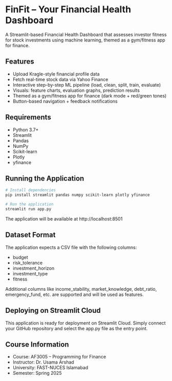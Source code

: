 # FinFit – Your Financial Health Dashboard

A Streamlit-based Financial Health Dashboard that assesses investor fitness for stock investments using machine learning, themed as a gym/fitness app for finance.

## Features

- Upload Kragle-style financial profile data
- Fetch real-time stock data via Yahoo Finance
- Interactive step-by-step ML pipeline (load, clean, split, train, evaluate)
- Visuals: feature charts, evaluation graphs, prediction results
- Themed as a gym/fitness app for finance (dark mode + red/green tones)
- Button-based navigation + feedback notifications

## Requirements

- Python 3.7+
- Streamlit
- Pandas
- NumPy
- Scikit-learn
- Plotly
- yfinance

## Running the Application

```bash
# Install dependencies
pip install streamlit pandas numpy scikit-learn plotly yfinance

# Run the application
streamlit run app.py
```

The application will be available at http://localhost:8501

## Dataset Format

The application expects a CSV file with the following columns:
- budget
- risk_tolerance
- investment_horizon
- investment_type
- fitness

Additional columns like income_stability, market_knowledge, debt_ratio, emergency_fund, etc. are supported and will be used as features.

## Deploying on Streamlit Cloud

This application is ready for deployment on Streamlit Cloud. Simply connect your GitHub repository and select the app.py file as the entry point.

## Course Information

- Course: AF3005 – Programming for Finance
- Instructor: Dr. Usama Arshad
- University: FAST-NUCES Islamabad
- Semester: Spring 2025